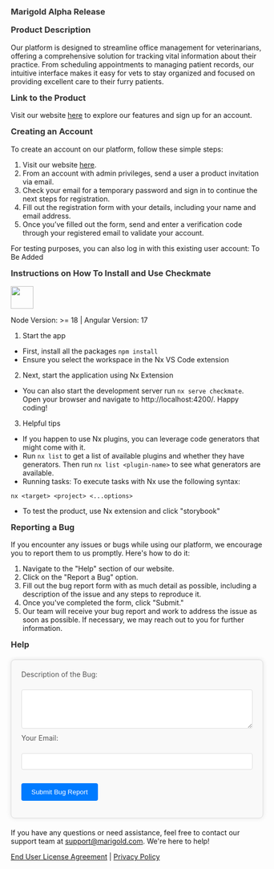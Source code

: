 ### Marigold Alpha Release

### Product Description
Our platform is designed to streamline office management for veterinarians, offering a comprehensive solution for tracking vital information about their practice. From scheduling appointments to managing patient records, our intuitive interface makes it easy for vets to stay organized and focused on providing excellent care to their furry patients.

### Link to the Product
Visit our website [here](http://angular-checkmate.s3-website-us-west-2.amazonaws.com/dashboard) to explore our features and sign up for an account.

### Creating an Account
To create an account on our platform, follow these simple steps:
1. Visit our website [here](http://angular-checkmate.s3-website-us-west-2.amazonaws.com/sign-in).
2. From an account with admin privileges, send a user a product invitation via email.
3. Check your email for a temporary password and sign in to continue the next steps for registration.
4. Fill out the registration form with your details, including your name and email address.
5. Once you’ve filled out the form, send and enter a verification code through your registered email to validate your account.

For testing purposes, you can also log in with this existing user account: To Be Added

### Instructions on How To Install and Use Checkmate

<a alt="Nx logo" href="https://nx.dev" target="_blank" rel="noreferrer"><img src="https://raw.githubusercontent.com/nrwl/nx/master/images/nx-logo.png" width="45"></a>

Node Version: >= 18 | Angular Version: 17

1. Start the app
- First, install all the packages `npm install`
- Ensure you select the workspace in the Nx VS Code extension

2. Next, start the application using Nx Extension 
- You can also start the development server run `nx serve checkmate`. Open your browser and navigate to http://localhost:4200/. Happy coding!
  
3. Helpful tips
- If you happen to use Nx plugins, you can leverage code generators that might come with it.
- Run `nx list` to get a list of available plugins and whether they have generators. Then run `nx list <plugin-name>` to see what generators are available.
- Running tasks: To execute tasks with Nx use the following syntax:
```
nx <target> <project> <...options>
```
- To test the product, use Nx extension and click "storybook"


### Reporting a Bug
If you encounter any issues or bugs while using our platform, we encourage you to report them to us promptly. Here's how to do it:
1. Navigate to the "Help" section of our website.
2. Click on the "Report a Bug" option.
3. Fill out the bug report form with as much detail as possible, including a description of the issue and any steps to reproduce it.
4. Once you've completed the form, click "Submit."
5. Our team will receive your bug report and work to address the issue as soon as possible. If necessary, we may reach out to you for further information.

### Help
<div class="help-container">
    <form action="/" method="post">
        <label for="bug-description">Description of the Bug:</label><br>
        <textarea id="bug-description" name="bug-description" rows="4" cols="50"></textarea><br>
        <label for="email">Your Email:</label><br>
        <input type="email" id="email" name="email"><br><br>
        <input type="submit" value="Submit Bug Report">
    </form>
</div>

<style>
    .help-container {
        max-width: 500px;
        margin: 20px auto;
        padding: 20px;
        background-color: #f9f9f9;
        border: 1px solid #ddd;
        border-radius: 8px;
        box-shadow: 0 0 10px rgba(0, 0, 0, 0.1);
    }
    h3 {
        margin-top: 0;
        color: #333;
    }
    label {
        display: block;
        margin-bottom: 5px;
        color: #555;
    }
    textarea,
    input[type="email"] {
        width: 100%;
        padding: 8px;
        margin-bottom: 10px;
        border: 1px solid #ddd;
        border-radius: 4px;
        box-sizing: border-box;
    }
    input[type="submit"] {
        background-color: #007bff;
        color: #fff;
        border: none;
        padding: 10px 20px;
        cursor: pointer;
        border-radius: 4px;
    }
    input[type="submit"]:hover {
        background-color: #0056b3;
    }
</style>

If you have any questions or need assistance, feel free to contact our support team at [support@marigold.com](mailto:support@marigold.com). We're here to help!

[End User License Agreement](eula.md) | 
[Privacy Policy](privacy.md)



